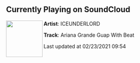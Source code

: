 ## Currently Playing on SoundCloud

[<img align="left" width="100" src="https://i1.sndcdn.com/artworks-000085863027-2ti2z8-t50x50.jpg">](https://soundcloud.com/ice-underlord/ariana-grande-guap-with-beat)

**Artist**: ICEUNDERLORD 

**Track**: Ariana Grande Guap With Beat

Last updated at 02/23/2021 09:54

